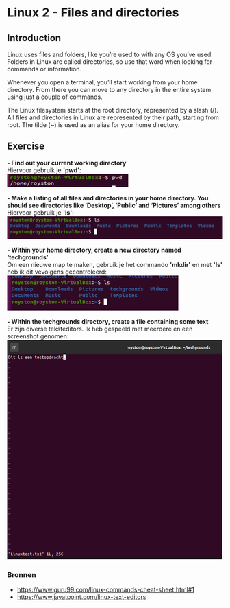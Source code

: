 # Linux 2 - Files and directories  

## Introduction  
Linux uses files and folders, like you’re used to with any OS you’ve used. Folders in Linux are called directories, so use that word when looking for commands or information.

Whenever you open a terminal, you’ll start working from your home directory. From there you can move to any directory in the entire system using just a couple of commands.

The Linux filesystem starts at the root directory, represented by a slash (/). All files and directories in Linux are represented by their path, starting from root.
The tilde (~) is used as an alias for your home directory.

## Exercise  
**- Find out your current working directory**  
Hiervoor gebruik je **'pwd'**:  
![Kijk](https://github.com/Electroybot/cloud-6-repo-Electroybot/blob/main/00_includes/Week%201/LNX-02/01.png?raw=true)  

**- Make a listing of all files and directories in your home directory. You should see directories like ‘Desktop’, ‘Public’ and ‘Pictures’ among others**  
Hiervoor gebruik je **'ls'**:  
![Kijk](https://github.com/Electroybot/cloud-6-repo-Electroybot/blob/main/00_includes/Week%201/LNX-02/02.png?raw=true)  

**- Within your home directory, create a new directory named ‘techgrounds’**  
Om een nieuwe map te maken, gebruik je het commando **'mkdir'** en met **'ls'** heb ik dit vevolgens gecontroleerd:  
![Kijk](https://github.com/Electroybot/cloud-6-repo-Electroybot/blob/main/00_includes/Week%201/LNX-02/03.png?raw=true)  

**- Within the techgrounds directory, create a file containing some text**  
Er zijn diverse teksteditors. Ik heb gespeeld met meerdere en een screenshot genomen:  
![Kijk](https://github.com/Electroybot/cloud-6-repo-Electroybot/blob/main/00_includes/Week%201/LNX-02/04.png?raw=true)  

### Bronnen  

- https://www.guru99.com/linux-commands-cheat-sheet.html#1  
- https://www.javatpoint.com/linux-text-editors  


